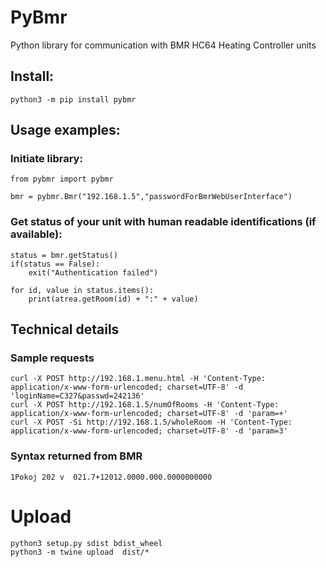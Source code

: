 # PyBmr
Python library for communication with BMR HC64 Heating Controller units

## Install:

```
python3 -m pip install pybmr
```

## Usage examples:

### Initiate library:
```
from pybmr import pybmr

bmr = pybmr.Bmr("192.168.1.5","passwordForBmrWebUserInterface")
```

### Get status of your unit with human readable identifications (if available):
```
status = bmr.getStatus()
if(status == False):
    exit("Authentication failed")

for id, value in status.items():
    print(atrea.getRoom(id) + ":" + value)
```

## Technical details
### Sample requests
```
curl -X POST http://192.168.1.menu.html -H 'Content-Type: application/x-www-form-urlencoded; charset=UTF-8' -d 'loginName=C327&passwd=242136'
curl -X POST http://192.168.1.5/numOfRooms -H 'Content-Type: application/x-www-form-urlencoded; charset=UTF-8' -d 'param=+'
curl -X POST -Si http://192.168.1.5/wholeRoom -H 'Content-Type: application/x-www-form-urlencoded; charset=UTF-8' -d 'param=3'
```

### Syntax returned from BMR
```
1Pokoj 202 v  021.7+12012.0000.000.0000000000
````

# Upload
```
python3 setup.py sdist bdist_wheel
python3 -m twine upload  dist/*
```